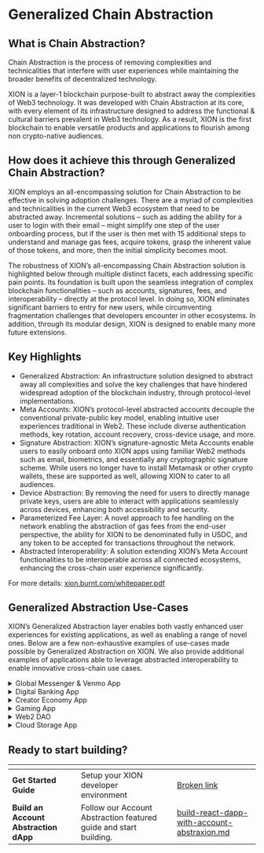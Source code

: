 # Generalized Chain Abstraction

## **What is Chain Abstraction?**

Chain Abstraction is the process of removing complexities and technicalities that interfere with user experiences while maintaining the broader benefits of decentralized technology.

XION is a layer-1 blockchain purpose-built to abstract away the complexities of Web3 technology. It was developed with Chain Abstraction at its core, with every element of its infrastructure designed to address the functional & cultural barriers prevalent in Web3 technology. As a result, XION is the first blockchain to enable versatile products and applications to flourish among non crypto-native audiences.



## How does it achieve this through Generalized Chain Abstraction?

XION employs an all-encompassing solution for Chain Abstraction to be effective in solving adoption challenges. There are a myriad of complexities and technicalities in the current Web3 ecosystem that need to be abstracted away. Incremental solutions – such as adding the ability for a user to login with their email – might simplify one step of the user onboarding process, but if the user is then met with 15 additional steps to understand and manage gas fees, acquire tokens, grasp the inherent value of those tokens, and more, then the initial simplicity becomes moot.&#x20;

The robustness of XION’s all-encompassing Chain Abstraction solution is highlighted below through multiple distinct facets, each addressing specific pain points. Its foundation is built upon the seamless integration of complex blockchain functionalities – such as accounts, signatures, fees, and interoperability – directly at the protocol level. In doing so, XION eliminates significant barriers to entry for new users, while circumventing fragmentation challenges that developers encounter in other ecosystems. In addition, through its modular design, XION is designed to enable many more future extensions.&#x20;



## Key Highlights

* Generalized Abstraction: An infrastructure solution designed to abstract away all complexities and solve the key challenges that have hindered widespread adoption of the blockchain industry, through protocol-level implementations.
* Meta Accounts: XION’s protocol-level abstracted accounts decouple the conventional private-public key model, enabling intuitive user experiences traditional in Web2. These include diverse authentication methods, key rotation, account recovery, cross-device usage, and more.
* Signature Abstraction: XION’s signature-agnostic Meta Accounts enable users to easily onboard onto XION apps using familiar Web2 methods such as email, biometrics, and essentially any cryptographic signature scheme. While users no longer have to install Metamask or other crypto wallets, these are supported as well, allowing XION to cater to all audiences.
* Device Abstraction: By removing the need for users to directly manage private keys, users are able to interact with applications seamlessly across devices, enhancing both accessibility and security.
* Parameterized Fee Layer: A novel approach to fee handling on the network enabling the abstraction of gas fees from the end-user perspective, the ability for XION to be denominated fully in USDC, and any token to be accepted for transactions throughout the network.
* Abstracted Interoperability: A solution extending XION’s Meta Account functionalities to be interoperable across all connected ecosystems, enhancing the cross-chain user experience significantly.

For more details: [xion.burnt.com/whitepaper.pdf](https://xion.burnt.com/whitepaper.pdf)

##

## **Generalized Abstraction Use-Cases**

XION’s Generalized Abstraction layer enables both vastly enhanced user experiences for existing applications, as well as enabling a range of novel ones. Below are a few non-exhaustive examples of use-cases made possible by Generalized Abstraction on XION. We also provide additional examples of applications able to leverage abstracted interoperability to enable innovative cross-chain use cases.

<details>

<summary>Global Messenger &#x26; Venmo App</summary>

A decentralized messaging service leverages generalized abstraction to enable users to safely access their messaging chats seamlessly with the same account, whether they're using a smartphone, tablet, or desktop. Users are able to remit funds globally, sending assets cross-border through gasless transactions directly within the messaging app.

</details>

<details>

<summary>Digital Banking App</summary>

A digital banking application leverages generalized abstraction to allow customers to set temporary session keys for limited-time access, ensuring higher security for transactions while allowing the users to also define their own transaction limits and conditions. These users can also set up multiple authentication method requirements for large transactions, as well as the ability to recover account information should they lose access to certain authentication methods.

</details>

<details>

<summary>Creator Economy App</summary>

A decentralized content streaming service leverages generalized abstraction to create subscription-based accounts, where users are automatically charged monthly through smart contract triggers without needing manual renewals. Creators and their fans of all ages are able to frictionlessly create these accounts, and access the content from all their devices.

</details>

<details>

<summary>Gaming App</summary>

An on-chain game leverages generalized abstraction to enable the seamless use of session keys, batching of transactions, and gasless transactions to enable smooth and secure gameplay without endangering the user’s assets, all while reducing latency.

</details>

<details>

<summary>Web2 DAO</summary>

An online collaborative platform leverages generalized abstraction to set up decentralized organizations where members have different permission levels, enabling non-technical users to participate in governance or decision-making processes through intuitive, familiar Web2 interfaces.

</details>

<details>

<summary>Cloud Storage App </summary>

A decentralized cloud storage platform leverages generalized abstraction to enable a family to seamlessly access their content across multiple devices. Through the use of account permissions, family members have different levels of access and editing privileges.

</details>

##

## Ready to start building?

<table data-view="cards"><thead><tr><th></th><th></th><th></th><th data-hidden data-card-target data-type="content-ref"></th></tr></thead><tbody><tr><td><strong>Get Started Guide</strong></td><td>Setup your XION developer environment</td><td></td><td><a href="broken-reference">Broken link</a></td></tr><tr><td><strong>Build an Account Abstraction dApp</strong></td><td>Follow our Account Abstraction featured guide and start building.</td><td></td><td><a href="../../developers/xion-quick-start/your-first-dapp/build-react-dapp-with-account-abstraxion.md">build-react-dapp-with-account-abstraxion.md</a></td></tr></tbody></table>
